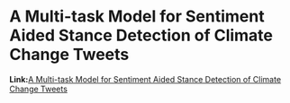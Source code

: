 # A Multi-task Model for Sentiment Aided Stance Detection of Climate Change Tweets

**Link:**[A Multi-task Model for Sentiment Aided Stance Detection of Climate Change Tweets](https://arxiv.org/pdf/2211.03533.pdf)